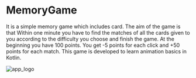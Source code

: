 # MemoryGame
It is a simple memory game which includes card. The aim of the game is that Within one minute you have to find the matches of all the cards given to you
according to the difficulty you choose and finish the game. At the beginning you have 100 points. You get -5 points for each click and +50 points for each match.
This game is developed to learn animation basics in Kotlin.

![app_logo](https://github.com/HakanAkduman/MemoryGame/assets/118764511/6f0f5fb4-c0be-4dd6-8a54-fd5d4cf63c91)
